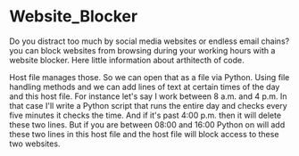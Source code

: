 # Website_Blocker

<p> Do you distract too much by social media websites or endless email chains? you can block websites from browsing during your working hours with a website blocker. Here little information about arthitecth of code.

<p> Host file manages those. So we can open that as a file via Python. Using file handling methods and we can add lines of text at certain times of the day and this host file. For instance let's say I work between 8 a.m. and 4 p.m. In that case I'll write a Python script that runs the entire day and checks every five minutes it checks the time. And if it's past 4:00 p.m. then it will delete these two lines. But if you are between 08:00 and 16:00 Python on will add these two lines in this host file and the host file will block access to these two websites.
